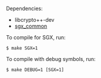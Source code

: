 
Dependencies:
+ libcrypto++-dev
+ [sgx_common](https://github.com/rafaelppires/sgx_common)

To compile for SGX, run:
```
$ make SGX=1
```

To compile with debug symbols, run:
```
$ make DEBUG=1 [SGX=1]
```
